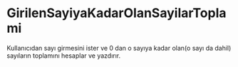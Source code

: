 # GirilenSayiyaKadarOlanSayilarToplami
 Kullanıcıdan sayı girmesini ister ve 0 dan o sayıya kadar olan(o sayı da dahil) sayıların toplamını hesaplar ve yazdırır.
